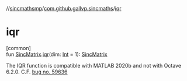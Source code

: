 //[sincmathsmp](../../index.md)/[com.github.gallvp.sincmaths](index.md)/[iqr](iqr.md)

# iqr

[common]\
fun [SincMatrix](-sinc-matrix/index.md).[iqr](iqr.md)(dim: [Int](https://kotlinlang.org/api/latest/jvm/stdlib/kotlin/-int/index.html) = 1): [SincMatrix](-sinc-matrix/index.md)

The IQR function is compatible with MATLAB 2020b and not with Octave 6.2.0. C.F. [bug no. 59636](https://savannah.gnu.org/bugs/?59636)
